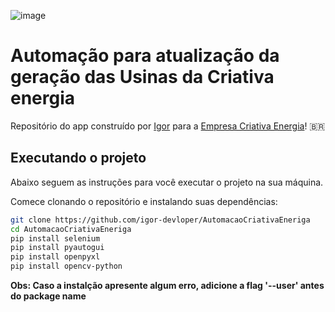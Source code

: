 ![image](https://cdn.discordapp.com/attachments/793229166962802719/1172265711939354664/LogoCriativaHorizontal.jpg?ex=655fb085&is=654d3b85&hm=209229a2b574800357ddaa3c298b24a72e43172163b9ee2cacb98d5f6edb5585&)

# Automação para atualização da geração das Usinas da Criativa energia

Repositório do app construído por [Igor](https://github.com/igor-devloper) para a  [Empresa Criativa Energia]()! :brazil:

## Executando o projeto

Abaixo seguem as instruções para você executar o projeto na sua máquina.

Comece clonando o repositório e instalando suas dependências:

```sh
git clone https://github.com/igor-devloper/AutomacaoCriativaEneriga
cd AutomacaoCriativaEneriga
pip install selenium
pip install pyautogui
pip install openpyxl
pip install opencv-python
```
**Obs: Caso a instalção apresente algum erro, adicione a flag '--user' antes do package name**
